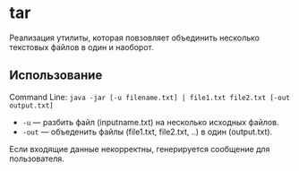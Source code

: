 # tar
Реализация утилиты, которая повзовляет объединить несколько текстовых файлов в один и наоборот.
## Использование
 Command Line: `java -jar [-u filename.txt] | file1.txt file2.txt [-out output.txt]`
 - `-u` — разбить файл (inputname.txt) на несколько исходных файлов.
- `-out` — объеденить файлы (file1.txt, file2.txt, ..) в один (output.txt).

Если входящие данные некорректны, генерируется сообщение для пользователя.




